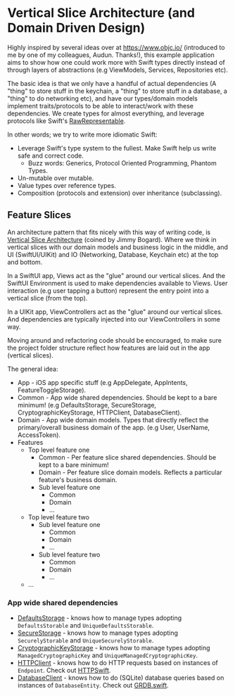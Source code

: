 # Vertical Slice Architecture (and Domain Driven Design)

Highly inspired by several ideas over at https://www.objc.io/ (introduced to me by one of my colleagues, Audun. Thanks!),
this example application aims to show how one could work more with Swift types directly instead of through layers of abstractions (e.g ViewModels, Services, Repositories etc).

The basic idea is that we only have a handful of actual dependencies (A "thing" to store stuff in the keychain, a "thing" to store stuff in a database, a "thing" to do networking etc),
and have our types/domain models implement traits/protocols to be able to interact/work with these dependencies.
We create types for almost everything, and leverage protocols like Swift's [RawRepresentable](https://developer.apple.com/documentation/swift/rawrepresentable).

In other words; we try to write more idiomatic Swift:

- Leverage Swift's type system to the fullest. Make Swift help us write safe and correct code.
  - Buzz words: Generics, Protocol Oriented Programming, Phantom Types.
- Un-mutable over mutable.
- Value types over reference types.
- Composition (protocols and extension) over inheritance (subclassing).

## Feature Slices

An architecture pattern that fits nicely with this way of writing code,
is [Vertical Slice Architecture](https://www.jimmybogard.com/vertical-slice-architecture/) (coined by Jimmy Bogard).
Where we think in vertical slices with our domain models and business logic in the middle,
and UI (SwiftUI/UIKit) and IO (Networking, Database, Keychain etc) at the top and bottom.

In a SwiftUI app, Views act as the "glue" around our vertical slices.
And the SwiftUI Environment is used to make dependencies available to Views.
User interaction (e.g user tapping a button) represent the entry point into a vertical slice (from the top).

In a UIKit app, ViewControllers act as the "glue" around our vertical slices.
And dependencies are typically injected into our ViewControllers in some way.

Moving around and refactoring code should be encouraged,
to make sure the project folder structure reflect how features are laid out in the app (vertical slices).

The general idea:

- App - iOS app specific stuff (e.g AppDelegate, AppIntents, FeatureToggleStorage).
- Common - App wide shared dependencies. Should be kept to a bare minimum! (e.g DefaultsStorage, SecureStorage, CryptographicKeyStorage, HTTPClient, DatabaseClient).
- Domain - App wide domain models. Types that directly reflect the primary/overall business domain of the app. (e.g User, UserName, AccessToken).
- Features
  - Top level feature one
    - Common - Per feature slice shared dependencies. Should be kept to a bare minimum!
    - Domain - Per feature slice domain models. Reflects a particular feature's business domain.
    - Sub level feature one
      - Common
      - Domain
      - ...
  - Top level feature two
    - Sub level feature one
      - Common
      - Domain
      - ...
    - Sub level feature two
      - Common
      - Domain
      - ...
  - ...

### App wide shared dependencies

- [DefaultsStorage](VerticalSlices/Common/DefaultsStorage) - knows how to manage types adopting `DefaultsStorable` and `UniqueDefaultsStorable`.
- [SecureStorage](VerticalSlices/Common/SecureStorage) - knows how to manage types adopting `SecurelyStorable` and `UniqueSecurelyStorable`.
- [CryptographicKeyStorage](VerticalSlices/Common/CryptographicKeyStorage) - knows how to manage types adopting `ManagedCryptographicKey` and `UniqueManagedCryptographicKey`.
- [HTTPClient](VerticalSlices/Common/EnvironmentValues+HTTPClient) - knows how to do HTTP requests based on instances of `Endpoint`. Check out [HTTPSwift](https://github.com/thomsmed/http-swift).
- [DatabaseClient](VerticalSlices/Common/EnvironmentValues+DatabaseClient) - knows how to do (SQLite) database queries based on instances of `DatabaseEntity`. Check out [GRDB.swift](https://github.com/groue/GRDB.swift).
